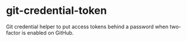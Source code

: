 # git-credential-token
Git credential helper to put access tokens behind a password when two-factor is enabled on GitHub.
